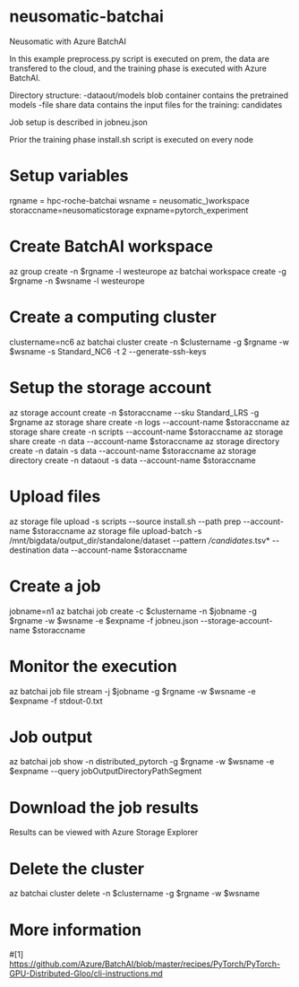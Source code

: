 # neusomatic-batchai
Neusomatic with Azure BatchAI

In this example preprocess.py script is executed on prem, the data are transfered to the cloud, and the training phase is executed with Azure BatchAI.

Directory structure:
-dataout/models blob container contains the pretrained models
-file share data contains the input files for the training: candidates

Job setup is described in jobneu.json

Prior the training phase install.sh script is executed on every node

# Setup variables
rgname = hpc-roche-batchai
wsname = neusomatic_)workspace
storaccname=neusomaticstorage
expname=pytorch_experiment

# Create BatchAI workspace
az group create -n $rgname -l westeurope
az batchai workspace create -g $rgname -n $wsname -l westeurope

# Create a computing cluster
clustername=nc6
az batchai cluster create -n $clustername -g $rgname -w $wsname -s Standard_NC6 -t 2 --generate-ssh-keys

# Setup the storage account 
az storage account create -n $storaccname --sku Standard_LRS -g $rgname
az storage share create -n logs --account-name $storaccname
az storage share create -n scripts --account-name $storaccname
az storage share create -n data --account-name $storaccname
az storage directory create -n datain -s data --account-name $storaccname
az storage directory create -n dataout -s data --account-name $storaccname

# Upload files 
az storage file upload -s scripts --source install.sh --path prep --account-name $storaccname
az storage file upload-batch -s /mnt/bigdata/output_dir/standalone/dataset --pattern */candidates*.tsv* --destination data --account-name $storaccname

# Create a job
jobname=n1
az batchai job create -c $clustername -n $jobname -g $rgname -w $wsname -e $expname -f jobneu.json --storage-account-name $storaccname 

# Monitor the execution
az batchai job file stream -j $jobname -g $rgname -w $wsname -e $expname -f stdout-0.txt

# Job output
az batchai job show -n distributed_pytorch -g $rgname -w $wsname -e $expname --query jobOutputDirectoryPathSegment

# Download the job results
Results can be viewed with Azure Storage Explorer

# Delete the cluster
az batchai cluster delete -n $clustername -g $rgname -w $wsname

# More information
#[1] https://github.com/Azure/BatchAI/blob/master/recipes/PyTorch/PyTorch-GPU-Distributed-Gloo/cli-instructions.md
